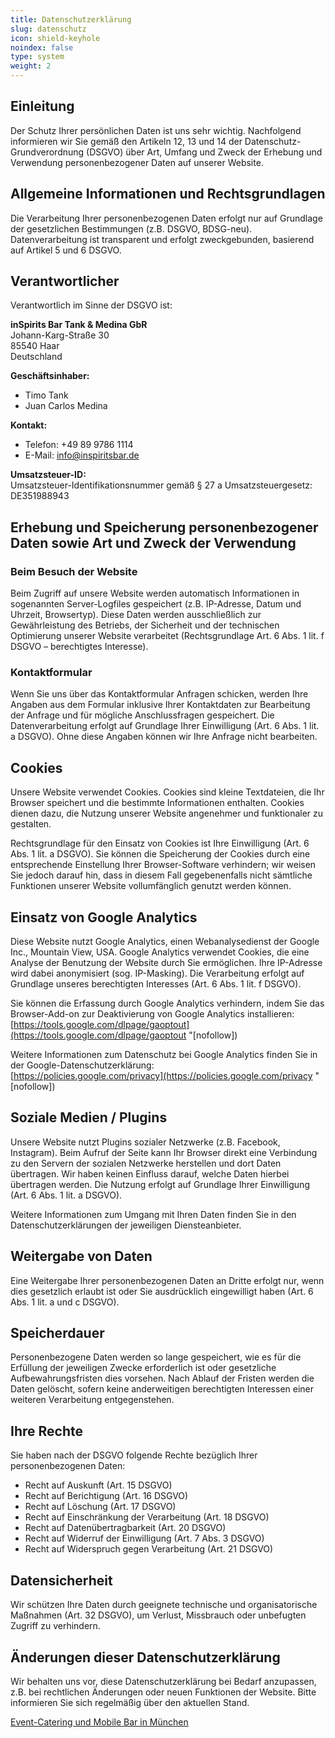 ```yaml
---
title: Datenschutzerklärung
slug: datenschutz
icon: shield-keyhole
noindex: false
type: system
weight: 2
---
```


## Einleitung

Der Schutz Ihrer persönlichen Daten ist uns sehr wichtig. Nachfolgend informieren wir Sie gemäß den Artikeln 12, 13 und 14 der Datenschutz-Grundverordnung (DSGVO) über Art, Umfang und Zweck der Erhebung und Verwendung personenbezogener Daten auf unserer Website.

## Allgemeine Informationen und Rechtsgrundlagen

Die Verarbeitung Ihrer personenbezogenen Daten erfolgt nur auf Grundlage der gesetzlichen Bestimmungen (z.B. DSGVO, BDSG-neu). Datenverarbeitung ist transparent und erfolgt zweckgebunden, basierend auf Artikel 5 und 6 DSGVO.

## Verantwortlicher

Verantwortlich im Sinne der DSGVO ist:

**inSpirits Bar Tank & Medina GbR**  
Johann-Karg-Straße 30  
85540 Haar  
Deutschland

**Geschäftsinhaber:**
- Timo Tank
- Juan Carlos Medina

**Kontakt:**
- Telefon: +49 89 9786 1114
- E-Mail: info@inspiritsbar.de

**Umsatzsteuer-ID:**  
Umsatzsteuer-Identifikationsnummer gemäß § 27 a Umsatzsteuergesetz: DE351988943

## Erhebung und Speicherung personenbezogener Daten sowie Art und Zweck der Verwendung

### Beim Besuch der Website

Beim Zugriff auf unsere Website werden automatisch Informationen in sogenannten Server-Logfiles gespeichert (z.B. IP-Adresse, Datum und Uhrzeit, Browsertyp). Diese Daten werden ausschließlich zur Gewährleistung des Betriebs, der Sicherheit und der technischen Optimierung unserer Website verarbeitet (Rechtsgrundlage Art. 6 Abs. 1 lit. f DSGVO – berechtigtes Interesse).

### Kontaktformular

Wenn Sie uns über das Kontaktformular Anfragen schicken, werden Ihre Angaben aus dem Formular inklusive Ihrer Kontaktdaten zur Bearbeitung der Anfrage und für mögliche Anschlussfragen gespeichert. Die Datenverarbeitung erfolgt auf Grundlage Ihrer Einwilligung (Art. 6 Abs. 1 lit. a DSGVO). Ohne diese Angaben können wir Ihre Anfrage nicht bearbeiten.

## Cookies

Unsere Website verwendet Cookies. Cookies sind kleine Textdateien, die Ihr Browser speichert und die bestimmte Informationen enthalten. Cookies dienen dazu, die Nutzung unserer Website angenehmer und funktionaler zu gestalten.

Rechtsgrundlage für den Einsatz von Cookies ist Ihre Einwilligung (Art. 6 Abs. 1 lit. a DSGVO). Sie können die Speicherung der Cookies durch eine entsprechende Einstellung Ihrer Browser-Software verhindern; wir weisen Sie jedoch darauf hin, dass in diesem Fall gegebenenfalls nicht sämtliche Funktionen unserer Website vollumfänglich genutzt werden können.

## Einsatz von Google Analytics

Diese Website nutzt Google Analytics, einen Webanalysedienst der Google Inc., Mountain View, USA. Google Analytics verwendet Cookies, die eine Analyse der Benutzung der Website durch Sie ermöglichen. Ihre IP-Adresse wird dabei anonymisiert (sog. IP-Masking). Die Verarbeitung erfolgt auf Grundlage unseres berechtigten Interesses (Art. 6 Abs. 1 lit. f DSGVO).

Sie können die Erfassung durch Google Analytics verhindern, indem Sie das Browser-Add-on zur Deaktivierung von Google Analytics installieren:  
[https://tools.google.com/dlpage/gaoptout](https://tools.google.com/dlpage/gaoptout "[nofollow])

Weitere Informationen zum Datenschutz bei Google Analytics finden Sie in der Google-Datenschutzerklärung:  
[https://policies.google.com/privacy](https://policies.google.com/privacy "[nofollow])

## Soziale Medien / Plugins

Unsere Website nutzt Plugins sozialer Netzwerke (z.B. Facebook, Instagram). Beim Aufruf der Seite kann Ihr Browser direkt eine Verbindung zu den Servern der sozialen Netzwerke herstellen und dort Daten übertragen. Wir haben keinen Einfluss darauf, welche Daten hierbei übertragen werden. Die Nutzung erfolgt auf Grundlage Ihrer Einwilligung (Art. 6 Abs. 1 lit. a DSGVO).

Weitere Informationen zum Umgang mit Ihren Daten finden Sie in den Datenschutzerklärungen der jeweiligen Diensteanbieter.

## Weitergabe von Daten

Eine Weitergabe Ihrer personenbezogenen Daten an Dritte erfolgt nur, wenn dies gesetzlich erlaubt ist oder Sie ausdrücklich eingewilligt haben (Art. 6 Abs. 1 lit. a und c DSGVO).

## Speicherdauer

Personenbezogene Daten werden so lange gespeichert, wie es für die Erfüllung der jeweiligen Zwecke erforderlich ist oder gesetzliche Aufbewahrungsfristen dies vorsehen. Nach Ablauf der Fristen werden die Daten gelöscht, sofern keine anderweitigen berechtigten Interessen einer weiteren Verarbeitung entgegenstehen.

## Ihre Rechte

Sie haben nach der DSGVO folgende Rechte bezüglich Ihrer personenbezogenen Daten:

- Recht auf Auskunft (Art. 15 DSGVO)
- Recht auf Berichtigung (Art. 16 DSGVO)
- Recht auf Löschung (Art. 17 DSGVO)
- Recht auf Einschränkung der Verarbeitung (Art. 18 DSGVO)
- Recht auf Datenübertragbarkeit (Art. 20 DSGVO)
- Recht auf Widerruf der Einwilligung (Art. 7 Abs. 3 DSGVO)
- Recht auf Widerspruch gegen Verarbeitung (Art. 21 DSGVO)

## Datensicherheit

Wir schützen Ihre Daten durch geeignete technische und organisatorische Maßnahmen (Art. 32 DSGVO), um Verlust, Missbrauch oder unbefugten Zugriff zu verhindern.

## Änderungen dieser Datenschutzerklärung

Wir behalten uns vor, diese Datenschutzerklärung bei Bedarf anzupassen, z.B. bei rechtlichen Änderungen oder neuen Funktionen der Website. Bitte informieren Sie sich regelmäßig über den aktuellen Stand.

[Event-Catering und Mobile Bar in München](/)
